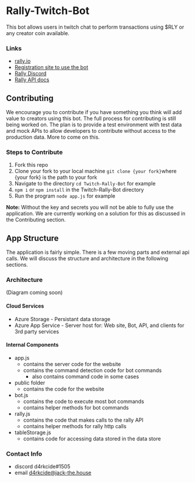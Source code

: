 # Rally-Twitch-Bot
This bot allows users in twitch chat to perform transactions using $RLY or any creator coin available.

### Links
- [rally.io](https://rally.io/)
- [Registration site to use the bot](https://rallytwitchbot.com/)
- [Rally Discord](https://discord.gg/Ya2ANSMEn6)
- [Rally API docs](https://api-docs.rally.io/)

## Contributing
We encourage you to contribute if you have something you think will add value to creators using this bot. The full process for contributing is still being worked on.  The plan is to provide a test environment with test data and mock APIs to allow developers to contribute without access to the production data. More to come on this.

### Steps to Contribute
1. Fork this repo
2. Clone your fork to your local machine `git clone {your fork}`where {your fork} is the path to your fork
3. Navigate to the directory `cd Twitch-Rally-Bot` for example
4. `npm i` or `npm install` in the Twitch-Rally-Bot directory
5. Run the program `node app.js` for example

**Note:** Without the key and secrets you will not be able to fully use the application.  We are currently working on a solution for this as discussed in the Contributing section.


## App Structure
The application is fairly simple.  There is a few moving parts and external api calls. We will discuss the structure and architecture in the following sections.

### Architecture
(Diagram coming soon)

#### Cloud Services
- Azure Storage - Persistant data storage
- Azure App Service - Server host for: Web site, Bot, API, and clients for 3rd party services 

#### Internal Components
- app.js
  - contains the server code for the website
  - contains the command detection code for bot commands
     - also contains command code in some cases
- public folder
  - contains the code for the website
- bot.js
  - contains the code to execute most bot commands
  - contains helper methods for bot commands
- rally.js
  - contains the code that makes calls to the rally API
  - contains helper methods for rally http calls
- tableStorage.js
  - contains code for accessing data stored in the data store

### Contact Info
- discord d4rkcide#1505
- email d4rkcide@jack-the.house












